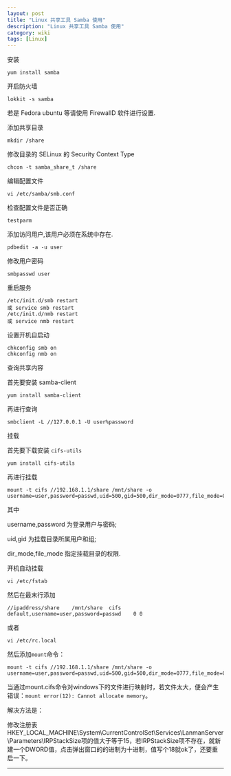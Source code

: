 ```yaml
---
layout: post
title: "Linux 共享工具 Samba 使用"
description: "Linux 共享工具 Samba 使用"
category: wiki
tags: [Linux]
---
```



安装

	yum install samba

开启防火墙

	lokkit -s samba

若是 Fedora ubuntu 等请使用 FirewallD 软件进行设置.

添加共享目录

	mkdir /share

修改目录的 SELinux 的 Security Context Type

	chcon -t samba_share_t /share

编辑配置文件

	vi /etc/samba/smb.conf

检查配置文件是否正确

	testparm

添加访问用户,该用户必须在系统中存在.

	pdbedit -a -u user

修改用户密码

	smbpasswd user

重启服务

	/etc/init.d/smb restart
	或 service smb restart
	/etc/init.d/nmb restart
	或 service nmb restart

设置开机自启动

	chkconfig smb on
	chkconfig nmb on


查询共享内容

首先要安装 samba-client

	yum install samba-client

再进行查询

	smbclient -L //127.0.0.1 -U user%password

挂载

首先要下载安装 `cifs-utils`

	yum install cifs-utils

再进行挂载

	mount -t cifs //192.168.1.1/share /mnt/share -o username=user,password=passwd,uid=500,gid=500,dir_mode=0777,file_mode=0777

其中

username,password 为登录用户与密码;

uid,gid 为挂载目录所属用户和组;

dir_mode,file_mode 指定挂载目录的权限.

开机自动挂载

	vi /etc/fstab

然后在最末行添加

	//ipaddress/share    /mnt/share  cifs    default,username=user,password=passwd    0 0

或者

	vi /etc/rc.local

然后添加`mount`命令：

	mount -t cifs //192.168.1.1/share /mnt/share -o username=user,password=passwd,uid=500,gid=500,dir_mode=0777,file_mode=0777

当通过mount.cifs命令对windows下的文件进行映射时，若文件太大，便会产生错误：`mount error(12): Cannot allocate memory`。

解决方法是：

修改注册表 HKEY_LOCAL_MACHINE\System\CurrentControlSet\Services\LanmanServer\Parameters\IRPStackSize项的值大于等于15，若IRPStackSize项不存在，就新建一个DWORD值，点击弹出窗口的的进制为十进制，值写个18就ok了，还要重启一下。





***

